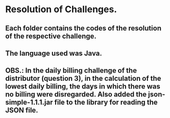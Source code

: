 # Resolution of Challenges.
## Each folder contains the codes of the resolution of the respective challenge. 
## The language used was Java.
## OBS.: In the daily billing challenge of the distributor (question 3), in the calculation of the lowest daily billing, the days in which there was no billing were disregarded. Also added the json-simple-1.1.1.jar file to the library for reading the JSON file.
